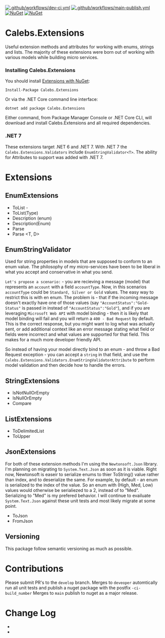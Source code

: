 [![.github/workflows/dev-ci.yml](https://github.com/calebjenkins/Calebs.Extensions/actions/workflows/dev-ci.yml/badge.svg?branch=develop)](https://github.com/calebjenkins/Calebs.Extensions/actions/workflows/dev-ci.yml)
[![.github/workflows/main-publish.yml](https://github.com/calebjenkins/Calebs.Extensions/actions/workflows/main-publish.yml/badge.svg?branch=main)](https://github.com/calebjenkins/Calebs.Extensions/actions/workflows/main-publish.yml)
[![NuGet](https://img.shields.io/nuget/dt/calebs.extensions.svg)](https://www.nuget.org/packages/calebs.extensions) 
[![NuGet](https://img.shields.io/nuget/vpre/calebs.extensions.svg)](https://www.nuget.org/packages/calebs.extensions)

# Calebs.Extensions
Useful extension methods and attributes for working with enums, strings and lists. The majority of these extensions were born out of working with various models while building micro services. 

### Installing Calebs.Extensions

You should install [Extensions with NuGet](https://www.nuget.org/packages/Calebs.Extensions):

    Install-Package Calebs.Extensions
    
Or via the .NET Core command line interface:

    dotnet add package Calebs.Extensions

Either command, from Package Manager Console or .NET Core CLI, will download and install Calebs.Extensions and all required dependencies.

### .NET 7
These extensions target .NET 6 and .NET 7. With .NET 7 the `Calebs.Extensions.Validators` include `EnumStringValidator<T>`. The ability for Attributes to support <T> was added with .NET 7. 

# Extensions

## EnumExtensions
- ToList<D> - 
- ToList(Type)
- Description (enum)
- Description<ToDesc>(Enum)
- Parse<T>
- Parse <T, D>


## EnumStringValidator
Used for string properties in models that are supposed to conform to an enum value. The philosophy of my micro-services have been to be liberal in what you accept and conservative in what you send.

`Let's propose a scenario:` - you are recieving a message (model) that represents an `account` with a field `accountType`. Now, in this scenarios `accountType` could be `Standard, Silver or Gold` values. The easy way to restrict this is with en enum. The problem is - that if the incoming message doesn't exactly have one of those values (say `"AccountStatus":"Gold-Status"` is passed in instead of `"AccountStatus":"Gold"`), and if you are leveraging `Microsoft Web API` with model binding - then it is likely that model binding will fail and you will return a `400 - Bad Request` by default. This is the correct response, but you might want to log what was actually sent, or add additional context like an error message stating what field or fields were incorrect and what values are supported for that field. This makes for a much more developer friendly API. 

So instead of having your model directly bind to an enum - and throw a Bad Request exception - you can accept a `string` in that field, and use the `Calebs.Extensions.Validators.EnumStringValidatorAttribute` to perform model validation and then decide how to handle the errors. 

## StringExtensions
- IsNotNullOrEmpty
- IsNullOrEmpty
- Compare

## ListExtensions
- ToDelimitedList 
- ToUpper

## JsonExtensions
For both of these extension methods I'm using the `Newtonsoft.Json` library. I'm planning on migrating to `System.Text.Json` as soon as it is viable. Right now, Newtonsoft is easeir to serialize enums to thier ToString() value rather than index, and to deserialize the same. For example, by default - an enum is serialized to the index of the value. So an enum with (High, Med, Low) values would otherwise be serialiezed to a 2, instead of to "Med". Serializing to "Med" is my prefered behavior. I will continue to evailuate `System.Text.Json` against these unit tests and most likely migrate at some point.
- ToJson<T>
- FromJson

## Versioning
This package follow semantic versioning as much as possible.

# Contributions
Please submit PR's to the `develop` branch. 
Merges to `deveoper` automtically run all unit tests and publish a nuget package with the postfix `-ci-build_number`
Merges to `main` publish to nuget as a major release. 

# Change Log
-
-
